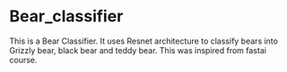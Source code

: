 # Bear_classifier
This is a Bear Classifier. It uses Resnet architecture to classify bears into Grizzly bear, black bear and teddy bear. This was inspired from fastai course.
